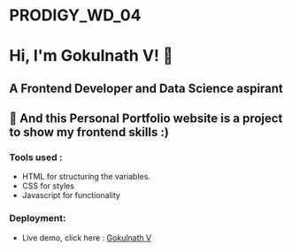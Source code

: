 # PRODIGY_WD_04
# Hi, I'm Gokulnath V! 👋
## A Frontend Developer and Data Science aspirant

## 🚀 And this Personal Portfolio website is a project to show my frontend skills :)

### Tools used :

* HTML for structuring the variables.
* CSS for styles
* Javascript for functionality

### Deployment:

* Live demo, click here : [Gokulnath V]()

